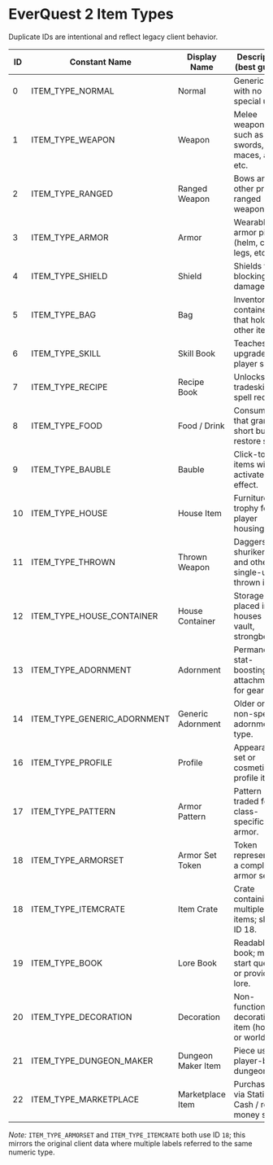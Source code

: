 # EverQuest 2 Item Types

Duplicate IDs are intentional and reflect legacy client behavior.

| ID | Constant Name              | Display Name        | Description (best guess)                                  |
|----|----------------------------|---------------------|-----------------------------------------------------------|
| 0  | ITEM_TYPE_NORMAL           | Normal              | Generic item with no special use.                         |
| 1  | ITEM_TYPE_WEAPON           | Weapon              | Melee weapons such as swords, maces, axes, etc.           |
| 2  | ITEM_TYPE_RANGED           | Ranged Weapon       | Bows and other primary ranged weapons.                    |
| 3  | ITEM_TYPE_ARMOR            | Armor               | Wearable armor pieces (helm, chest, legs, etc.).          |
| 4  | ITEM_TYPE_SHIELD           | Shield              | Shields for blocking damage.                              |
| 5  | ITEM_TYPE_BAG              | Bag                 | Inventory containers that hold other items.               |
| 6  | ITEM_TYPE_SKILL            | Skill Book          | Teaches or upgrades a player skill.                       |
| 7  | ITEM_TYPE_RECIPE           | Recipe Book         | Unlocks tradeskill or spell recipes.                      |
| 8  | ITEM_TYPE_FOOD             | Food / Drink        | Consumables that grant short buffs or restore stats.      |
| 9  | ITEM_TYPE_BAUBLE           | Bauble              | Click-to-use items with an activated effect.              |
| 10 | ITEM_TYPE_HOUSE            | House Item          | Furniture or trophy for player housing.                   |
| 11 | ITEM_TYPE_THROWN           | Thrown Weapon       | Daggers, shurikens, and other single-use thrown items.    |
| 12 | ITEM_TYPE_HOUSE_CONTAINER  | House Container     | Storage placed inside houses (e.g., vault, strongbox).    |
| 13 | ITEM_TYPE_ADORNMENT        | Adornment           | Permanent stat-boosting attachment for gear.              |
| 14 | ITEM_TYPE_GENERIC_ADORNMENT| Generic Adornment   | Older or non-specific adornment type.                     |
| 16 | ITEM_TYPE_PROFILE          | Profile             | Appearance set or cosmetic profile item.                  |
| 17 | ITEM_TYPE_PATTERN          | Armor Pattern       | Pattern traded for class-specific armor.                  |
| 18 | ITEM_TYPE_ARMORSET         | Armor Set Token     | Token representing a complete armor set.                  |
| 18 | ITEM_TYPE_ITEMCRATE        | Item Crate          | Crate containing multiple items; shares ID 18.            |
| 19 | ITEM_TYPE_BOOK             | Lore Book           | Readable book; may start quests or provide lore.          |
| 20 | ITEM_TYPE_DECORATION       | Decoration          | Non-functional decorative item (house or world).          |
| 21 | ITEM_TYPE_DUNGEON_MAKER    | Dungeon Maker Item  | Piece used in player-built dungeons.                      |
| 22 | ITEM_TYPE_MARKETPLACE      | Marketplace Item    | Purchased via Station Cash / real-money store.            |

*Note:* `ITEM_TYPE_ARMORSET` and `ITEM_TYPE_ITEMCRATE` both use ID `18`; this mirrors the original client data where multiple labels referred to the same numeric type.
